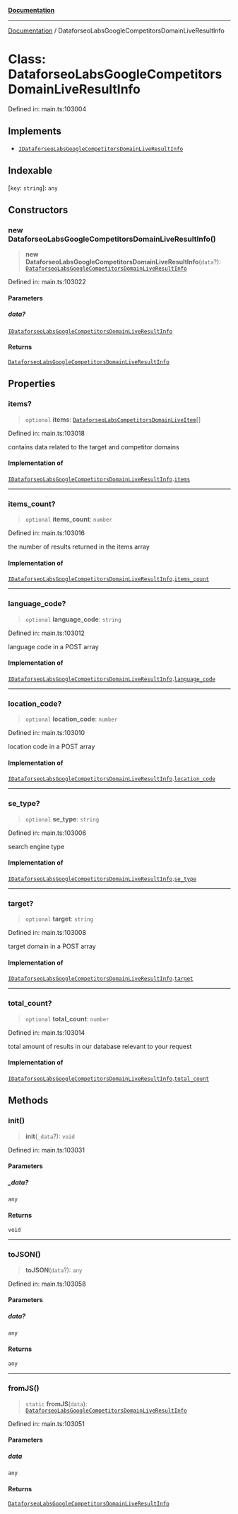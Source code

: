 [**Documentation**](../README.md)

***

[Documentation](../README.md) / DataforseoLabsGoogleCompetitorsDomainLiveResultInfo

# Class: DataforseoLabsGoogleCompetitorsDomainLiveResultInfo

Defined in: main.ts:103004

## Implements

- [`IDataforseoLabsGoogleCompetitorsDomainLiveResultInfo`](../interfaces/IDataforseoLabsGoogleCompetitorsDomainLiveResultInfo.md)

## Indexable

\[`key`: `string`\]: `any`

## Constructors

### new DataforseoLabsGoogleCompetitorsDomainLiveResultInfo()

> **new DataforseoLabsGoogleCompetitorsDomainLiveResultInfo**(`data`?): [`DataforseoLabsGoogleCompetitorsDomainLiveResultInfo`](DataforseoLabsGoogleCompetitorsDomainLiveResultInfo.md)

Defined in: main.ts:103022

#### Parameters

##### data?

[`IDataforseoLabsGoogleCompetitorsDomainLiveResultInfo`](../interfaces/IDataforseoLabsGoogleCompetitorsDomainLiveResultInfo.md)

#### Returns

[`DataforseoLabsGoogleCompetitorsDomainLiveResultInfo`](DataforseoLabsGoogleCompetitorsDomainLiveResultInfo.md)

## Properties

### items?

> `optional` **items**: [`DataforseoLabsCompetitorsDomainLiveItem`](DataforseoLabsCompetitorsDomainLiveItem.md)[]

Defined in: main.ts:103018

contains data related to the target and competitor domains

#### Implementation of

[`IDataforseoLabsGoogleCompetitorsDomainLiveResultInfo`](../interfaces/IDataforseoLabsGoogleCompetitorsDomainLiveResultInfo.md).[`items`](../interfaces/IDataforseoLabsGoogleCompetitorsDomainLiveResultInfo.md#items)

***

### items\_count?

> `optional` **items\_count**: `number`

Defined in: main.ts:103016

the number of results returned in the items array

#### Implementation of

[`IDataforseoLabsGoogleCompetitorsDomainLiveResultInfo`](../interfaces/IDataforseoLabsGoogleCompetitorsDomainLiveResultInfo.md).[`items_count`](../interfaces/IDataforseoLabsGoogleCompetitorsDomainLiveResultInfo.md#items_count)

***

### language\_code?

> `optional` **language\_code**: `string`

Defined in: main.ts:103012

language code in a POST array

#### Implementation of

[`IDataforseoLabsGoogleCompetitorsDomainLiveResultInfo`](../interfaces/IDataforseoLabsGoogleCompetitorsDomainLiveResultInfo.md).[`language_code`](../interfaces/IDataforseoLabsGoogleCompetitorsDomainLiveResultInfo.md#language_code)

***

### location\_code?

> `optional` **location\_code**: `number`

Defined in: main.ts:103010

location code in a POST array

#### Implementation of

[`IDataforseoLabsGoogleCompetitorsDomainLiveResultInfo`](../interfaces/IDataforseoLabsGoogleCompetitorsDomainLiveResultInfo.md).[`location_code`](../interfaces/IDataforseoLabsGoogleCompetitorsDomainLiveResultInfo.md#location_code)

***

### se\_type?

> `optional` **se\_type**: `string`

Defined in: main.ts:103006

search engine type

#### Implementation of

[`IDataforseoLabsGoogleCompetitorsDomainLiveResultInfo`](../interfaces/IDataforseoLabsGoogleCompetitorsDomainLiveResultInfo.md).[`se_type`](../interfaces/IDataforseoLabsGoogleCompetitorsDomainLiveResultInfo.md#se_type)

***

### target?

> `optional` **target**: `string`

Defined in: main.ts:103008

target domain in a POST array

#### Implementation of

[`IDataforseoLabsGoogleCompetitorsDomainLiveResultInfo`](../interfaces/IDataforseoLabsGoogleCompetitorsDomainLiveResultInfo.md).[`target`](../interfaces/IDataforseoLabsGoogleCompetitorsDomainLiveResultInfo.md#target)

***

### total\_count?

> `optional` **total\_count**: `number`

Defined in: main.ts:103014

total amount of results in our database relevant to your request

#### Implementation of

[`IDataforseoLabsGoogleCompetitorsDomainLiveResultInfo`](../interfaces/IDataforseoLabsGoogleCompetitorsDomainLiveResultInfo.md).[`total_count`](../interfaces/IDataforseoLabsGoogleCompetitorsDomainLiveResultInfo.md#total_count)

## Methods

### init()

> **init**(`_data`?): `void`

Defined in: main.ts:103031

#### Parameters

##### \_data?

`any`

#### Returns

`void`

***

### toJSON()

> **toJSON**(`data`?): `any`

Defined in: main.ts:103058

#### Parameters

##### data?

`any`

#### Returns

`any`

***

### fromJS()

> `static` **fromJS**(`data`): [`DataforseoLabsGoogleCompetitorsDomainLiveResultInfo`](DataforseoLabsGoogleCompetitorsDomainLiveResultInfo.md)

Defined in: main.ts:103051

#### Parameters

##### data

`any`

#### Returns

[`DataforseoLabsGoogleCompetitorsDomainLiveResultInfo`](DataforseoLabsGoogleCompetitorsDomainLiveResultInfo.md)
